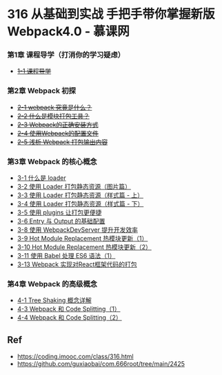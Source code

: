 # 316 从基础到实战 手把手带你掌握新版Webpack4.0 - 慕课网

###  第1章 课程导学（打消你的学习疑虑）

* ~~[1-1 课程导学](./01-01)~~

### 第2章 Webpack 初探

* ~~[2-1 webpack 究竟是什么？](./02-01)~~
* ~~[2-2 什么是模块打包工具？](./02-02)~~
* ~~[2-3 Webpack的正确安装方式](./02-03)~~
* ~~[2-4 使用Webpack的配置文件](./02-04)~~
* ~~[2-5 浅析 Webpack 打包输出内容](./02-05)~~


### 第3章 Webpack 的核心概念 

* [3-1 什么是 loader](./03-01)
* [3-2 使用 Loader 打包静态资源（图片篇）](./03-02)
* [3-3 使用 Loader 打包静态资源（样式篇 - 上）](./03-03)
* [3-4 使用 Loader 打包静态资源（样式篇 - 下）](./03-04)
* [3-5 使用 plugins 让打包更便捷](./03-05)
* [3-6 Entry 与 Output 的基础配置](./03-06)
* [3-8 使用 WebpackDevServer 提升开发效率](./03-08)
* [3-9 Hot Module Replacement 热模块更新（1）](./03-09)
* [3-10 Hot Module Replacement 热模块更新（2）](./03-10)
* [3-11 使用 Babel 处理 ES6 语法（1）](./03-11)
* [3-13 Webpack 实现对React框架代码的打包](./03-12)


### 第4章 Webpack 的高级概念 

* [4-1 Tree Shaking 概念详解](./04-01)
* [4-3 Webpack 和 Code Splitting（1）](./04-03)
* [4-4 Webpack 和 Code Splitting（2）](./04-04)

## Ref

* <https://coding.imooc.com/class/316.html>
* <https://github.com/guxiaobai/com.666root/tree/main/2425>